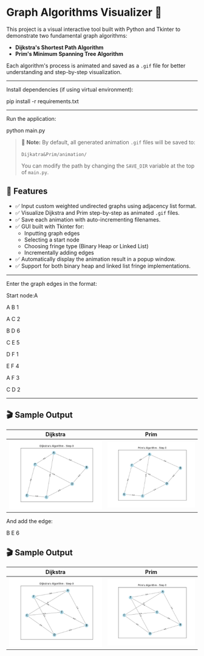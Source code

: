 # Graph Algorithms Visualizer 🎯

This project is a visual interactive tool built with Python and Tkinter to demonstrate two fundamental graph algorithms:

- **Dijkstra's Shortest Path Algorithm**
- **Prim's Minimum Spanning Tree Algorithm**

Each algorithm's process is animated and saved as a `.gif` file for better understanding and step-by-step visualization.

---
Install dependencies (if using virtual environment):

pip install -r requirements.txt

---
Run the application:

python main.py

> 📁 **Note:** By default, all generated animation `.gif` files will be saved to:
>
> `Dijkatra&Prim/animation/`
>
> You can modify the path by changing the `SAVE_DIR` variable at the top of `main.py`.


## 🧠 Features

- ✅ Input custom weighted undirected graphs using adjacency list format.
- ✅ Visualize Dijkstra and Prim step-by-step as animated `.gif` files.
- ✅ Save each animation with auto-incrementing filenames.
- ✅ GUI built with Tkinter for:
  - Inputting graph edges
  - Selecting a start node
  - Choosing fringe type (Binary Heap or Linked List)
  - Incrementally adding edges
- ✅ Automatically display the animation result in a popup window.
- ✅ Support for both binary heap and linked list fringe implementations.

---
Enter the graph edges in the format:

Start node:A

A B 1

A C 2

B D 6

C E 5

D F 1

E F 4

A F 3

C D 2

---
## 🎬 Sample Output

| Dijkstra | Prim |
|----------|------|
| ![Dijkstra](animation/dijkstra.gif) | ![Prim](animation/prim.gif) |


And add  the edge:

B E 6

## 🎬 Sample Output

| Dijkstra | Prim |
|----------|------|
| ![Dijkstra](animation/dijkstra1.gif) | ![Prim](animation/prim1.gif) |




